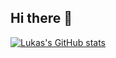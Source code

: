 ## Hi there 👋

[![Lukas's GitHub stats](https://github-readme-stats.vercel.app/api?username=Knodeln)](https://github.com/anuraghazra/github-readme-stats)
